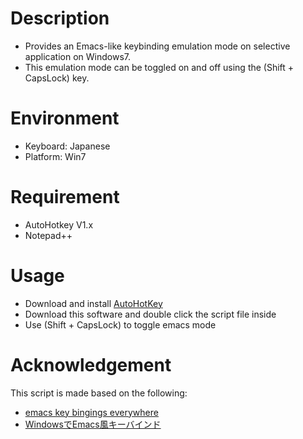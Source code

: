 ﻿# Description
* Provides an Emacs-like keybinding emulation mode on selective application on Windows7.
* This emulation mode can be toggled on and off using the (Shift + CapsLock) key.

# Environment
* Keyboard:             Japanese
* Platform:             Win7

# Requirement
* AutoHotkey V1.x
* Notepad++

# Usage
* Download and install [AutoHotKey](http://www.autohotkey.com)
* Download this software and double click the script file inside
* Use (Shift + CapsLock) to toggle emacs mode

# Acknowledgement
This script is made based on the following:

* [emacs key bingings everywhere](http://www.davesquared.net/2008/02/emacs-key-bindings-everywhere.html)
* [WindowsでEmacs風キーバインド](http://usi3.com/index.php?title=Windows%E3%81%A7Emacs%E9%A2%A8%E3%82%AD%E3%83%BC%E3%83%90%E3%82%A4%E3%83%B3%E3%83%89)
